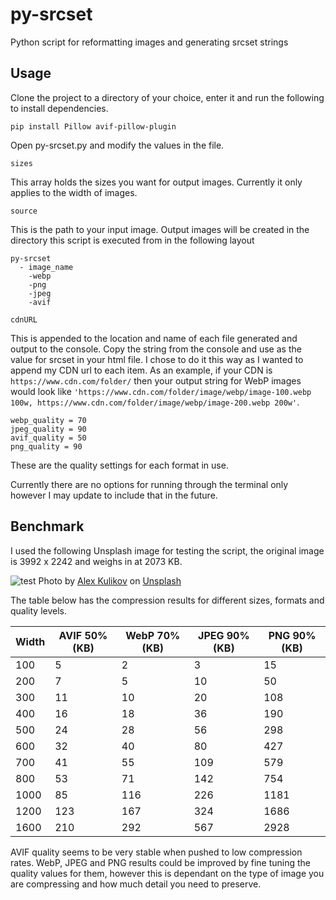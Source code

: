 # py-srcset
Python script for reformatting images and generating srcset strings

## Usage

Clone the project to a directory of your choice, enter it and run the following to install dependencies.

```
pip install Pillow avif-pillow-plugin
```

Open py-srcset.py and modify the values in the file.
```
sizes
```
This array holds the sizes you want for output images. Currently it only applies to the width of images.

```
source
```
This is the path to your input image.
Output images will be created in the directory this script is executed from in the following layout
```
py-srcset
  - image_name
    -webp
    -png
    -jpeg
    -avif
```

```
cdnURL
```
This is appended to the location and name of each file generated and output to the console. Copy the string from the console and use as the value for srcset in your html file. I chose to do it this way as I wanted to append my CDN url to each item.
As an example, if your CDN is ```https://www.cdn.com/folder/``` then your output string for WebP images would look like ```'https://www.cdn.com/folder/image/webp/image-100.webp 100w, https://www.cdn.com/folder/image/webp/image-200.webp 200w'```.

```
webp_quality = 70
jpeg_quality = 90
avif_quality = 50
png_quality = 90
```
These are the quality settings for each format in use.

Currently there are no options for running through the terminal only however I may update to include that in the future.

## Benchmark
I used the following Unsplash image for testing the script, the original image is 3992 x 2242 and weighs in at 2073 KB.

![test](https://user-images.githubusercontent.com/3427530/236096510-6a24ec96-1270-490b-bd3e-84209f0fd131.jpg)
Photo by <a href="https://unsplash.com/de/@burntime?utm_source=unsplash&utm_medium=referral&utm_content=creditCopyText">Alex Kulikov</a> on <a href="https://unsplash.com/photos/vBpefozS0As?utm_source=unsplash&utm_medium=referral&utm_content=creditCopyText">Unsplash</a>

The table below has the compression results for different sizes, formats and quality levels.

| Width | AVIF 50% (KB) | WebP 70% (KB) | JPEG 90% (KB) | PNG 90% (KB) |
|-------|---------------|---------------|---------------|--------------|
| 100   | 5             | 2             | 3             | 15           |
| 200   | 7             | 5             | 10            | 50           |
| 300   | 11            | 10            | 20            | 108          |
| 400   | 16            | 18            | 36            | 190          |
| 500   | 24            | 28            | 56            | 298          |
| 600   | 32            | 40            | 80            | 427          |
| 700   | 41            | 55            | 109           | 579          |
| 800   | 53            | 71            | 142           | 754          |
| 1000  | 85            | 116           | 226           | 1181         |
| 1200  | 123           | 167           | 324           | 1686         |
| 1600  | 210           | 292           | 567           | 2928         |
  
AVIF quality seems to be very stable when pushed to low compression rates. WebP, JPEG and PNG results could be improved by fine tuning the quality values for them, however this is dependant on the type of image you are compressing and how much detail you need to preserve.

